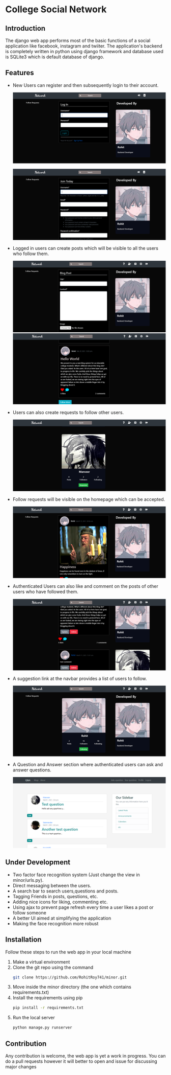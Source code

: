 # College Social Network

## Introduction

The django web app performs most of the basic functions of a social application like facebook, instagram and twiiter.
The application's backend is completely written in python using django framework and database used is SQLite3 which is
default database of django.

## Features

<ul>
  <li>New Users can register and then subsequently login to their account.</li>
  
  ![](images/Login.png)

![](images/Register.png)

  <li>Logged in users can create posts which will be visible to all the users who follow them.</li>

![](images/NewPost.png)
![](images/Home1.png)

  <li>Users can also create requests to follow other users.</li>
  
  ![](images/Follow.png)

  <li>Follow requests will be visible on the homepage which can be accepted.</li>

![](images/Home2.png)

  <li>Authenticated Users can also like and comment on the posts of other users who have followed them.</li>
   
  ![](images/Like.png)

  <li>A suggestion link at the navbar provides a list of users to follow.</li>
   
  ![](images/Suggestion.png)

  <li>A Question and Answer section where authenticated users can ask and answer questions.</li>

![](images/QA.png)

</ul>

## Under Development

<ul>
  <li>Two factor face recognition system (Just change the view in minor/urls.py).</li>
  <li>Direct messaging between the users.</li>
  <li>A search bar to search users,questions and posts.</li>
  <li>Tagging Friends in posts, questions, etc.</li>
  <li>Adding nice icons for liking, commenting etc.</li>
  <li>Using ajax to prevent page refresh every time a user likes a post or follow someone</li>
  <li>A better UI aimed at simplifying the application</li>
  <li>Making the face recognition more robust</li>
</ul>

## Installation

<p>Follow these steps to run the web app in your local machine</p>

<ol>
  <li>Make a virtual environment</li>
  <li>Clone the git repo using the command
  
  ``` bash
  git clone https://github.com/RohitRoy741/minor.git
  ```
  </li>
  <li> Move inside the minor directory (the one which contains requirements.txt) </li>
  <li> Install the requirements using pip
  
  ``` bash
  pip install -r requirements.txt
  ```
  </li>
  <li> Run the local server 
  
  ``` bash
  python manage.py runserver
  ```
  </li>
</ol>

## Contribution

<p> Any contribution is welcome, the web app is yet a work in progress. You can do a pull requests however it will better to
open and issue for discussing major changes </p>
